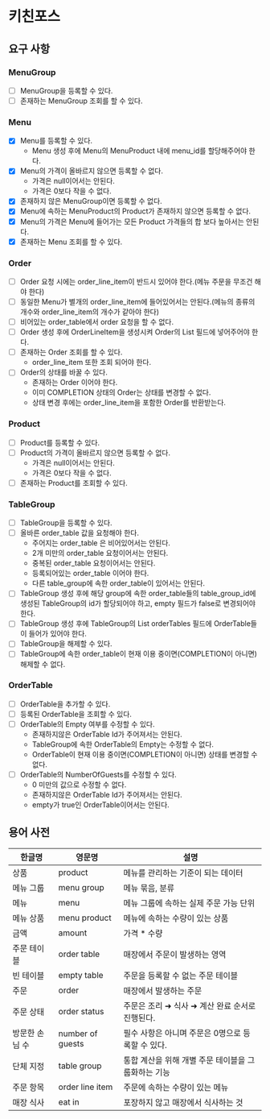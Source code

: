 # 키친포스

## 요구 사항
### MenuGroup

* [ ] MenuGroup을 등록할 수 있다.
* [ ] 존재하는 MenuGroup 조회를 할 수 있다.

### Menu

* [x] Menu를 등록할 수 있다.
  * Menu 생성 후에 Menu의 MenuProduct 내에 menu_id를 할당해주어야 한다.
* [x] Menu의 가격이 올바르지 않으면 등록할 수 없다.
    * 가격은 null이어서는 안된다.
    * 가격은 0보다 작을 수 없다.
* [x] 존재하지 않은 MenuGroup이면 등록할 수 없다.
* [x] Menu에 속하는 MenuProduct의 Product가 존재하지 않으면 등록할 수 없다.
* [x] Menu의 가격은 Menu에 들어가는 모든 Product 가격들의 합 보다 높아서는 안된다.
* [x] 존재하는 Menu 조회를 할 수 있다.

### Order

* [ ] Order 요청 시에는 order_line_item이 반드시 있어야 한다.(메뉴 주문을 무조건 해야 한다)
* [ ] 동일한 Menu가 별개의 order_line_item에 들어있어서는 안된다.(메뉴의 종류의 개수와 order_line_item의 개수가 같아야 한다)
* [ ] 비어있는 order_table에서 order 요청을 할 수 없다.
* [ ] Order 생성 후에 OrderLineItem을 생성시켜 Order의 List 필드에 넣어주어야 한다.
* [ ] 존재하는 Order 조회를 할 수 있다.
    * order_line_item 또한 조회 되어야 한다.
* [ ] Order의 상태를 바꿀 수 있다.
    * 존재하는 Order 이어야 한다.
    * 이미 COMPLETION 상태의 Order는 상태를 변경할 수 없다.
    * 상태 변경 후에는 order_line_item을 포함한 Order를 반환받는다.

### Product

* [ ] Product를 등록할 수 있다.
* [ ] Product의 가격이 올바르지 않으면 등록할 수 없다.
    * 가격은 null이어서는 안된다.
    * 가격은 0보다 작을 수 없다.
* [ ] 존재하는 Product를 조회할 수 있다.

### TableGroup

* [ ] TableGroup을 등록할 수 있다.
* [ ] 올바른 order_table 값을 요청해야 한다.
    * 주어지는 order_table 은 비어있어서는 안된다.
    * 2개 미만의 order_table 요청이어서는 안된다.
    * 중복된 order_table 요청이어서는 안된다.
    * 등록되어있는 order_table 이어야 한다.
    * 다른 table_group에 속한 order_table이 있어서는 안된다.
* [ ] TableGroup 생성 후에 해당 group에 속한 order_table들의 table_group_id에 생성된 TableGroup의 id가 할당되어야 하고, empty 필드가 false로 변경되어야 한다.
* [ ] TableGroup 생성 후에 TableGroup의 List<OrderTable> orderTables 필드에 OrderTable들이 들어가 있어야 한다.
* [ ] TableGroup을 해제할 수 있다.
* [ ] TableGroup에 속한 order_table이 현재 이용 중이면(COMPLETION이 아니면) 해제할 수 없다.

### OrderTable

* [ ] OrderTable을 추가할 수 있다.
* [ ] 등록된 OrderTable을 조회할 수 있다.
* [ ] OrderTable의 Empty 여부를 수정할 수 있다.
    * 존재하지않은 OrderTable Id가 주어져서는 안된다.
    * TableGroup에 속한 OrderTable의 Empty는 수정할 수 없다.
    * OrderTable이 현재 이용 중이면(COMPLETION이 아니면) 상태를 변경할 수 없다.
* [ ] OrderTable의 NumberOfGuests를 수정할 수 있다.
    * 0 미만의 값으로 수정할 수 없다.
    * 존재하지않은 OrderTable Id가 주어져서는 안된다.
    * empty가 true인 OrderTable이어서는 안된다.
## 용어 사전

| 한글명 | 영문명 | 설명 |
| --- | --- | --- |
| 상품 | product | 메뉴를 관리하는 기준이 되는 데이터 |
| 메뉴 그룹 | menu group | 메뉴 묶음, 분류 |
| 메뉴 | menu | 메뉴 그룹에 속하는 실제 주문 가능 단위 |
| 메뉴 상품 | menu product | 메뉴에 속하는 수량이 있는 상품 |
| 금액 | amount | 가격 * 수량 |
| 주문 테이블 | order table | 매장에서 주문이 발생하는 영역 |
| 빈 테이블 | empty table | 주문을 등록할 수 없는 주문 테이블 |
| 주문 | order | 매장에서 발생하는 주문 |
| 주문 상태 | order status | 주문은 조리 ➜ 식사 ➜ 계산 완료 순서로 진행된다. |
| 방문한 손님 수 | number of guests | 필수 사항은 아니며 주문은 0명으로 등록할 수 있다. |
| 단체 지정 | table group | 통합 계산을 위해 개별 주문 테이블을 그룹화하는 기능 |
| 주문 항목 | order line item | 주문에 속하는 수량이 있는 메뉴 |
| 매장 식사 | eat in | 포장하지 않고 매장에서 식사하는 것 |
